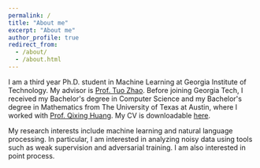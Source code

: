 ```yaml
---
permalink: /
title: "About me"
excerpt: "About me"
author_profile: true
redirect_from: 
  - /about/
  - /about.html
---
```


I am a third year Ph.D. student in Machine Learning at Georgia Institute of Technology.
My advisor is [Prof. Tuo Zhao](https://www2.isye.gatech.edu/~tzhao80/).
Before joining Georgia Tech, I received my Bachelor's degree in Computer Science
and my Bachelor's degree in Mathematics from The University of Texas at Austin,
where I worked with [Prof. Qixing Huang](https://www.cs.utexas.edu/~huangqx/).
My CV is downloadable [here](http://SimiaoZuo.github.io/files/cv_Simiao_Zuo.pdf).

My research interests include machine learning and natural language processing.
In particular, I am interested in analyzing noisy data using tools
such as weak supervision and adversarial training.
I am also interested in point process.
